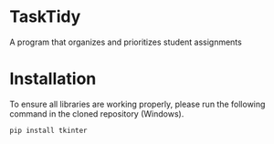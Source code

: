 # TaskTidy
A program that organizes and prioritizes student assignments

# Installation

To ensure all libraries are working properly, please run the following command in the cloned repository (Windows).

    pip install tkinter

